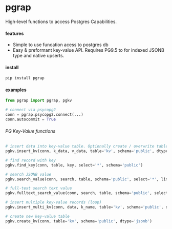 # pgrap
High-level functions to access Postgres Capabilities.

#### features
- Simple to use funcation acess to postgres db
- Easy & preformant key-value API. Requires PG9.5 to for indexed JSONB type and native upserts.

#### install
```sh
pip install pgrap
```

#### examples
```py
from pgrap import pgrap, pgkv

# connect via psycopg2
conn = pgrap.psycopg2.connect(...)
conn.autocommit = True
```

###### PG Key-Value functions
```py
# insert data into key-value table. Optionally create / overwrite table.
pgkv.insert_kv(conn, k_data, v_data, table='kv', schema='public', dtype='auto', setup='create')

# find record with key
pgkv.find_key(conn, table, key, select='*', schema='public')

# search JSONB value
pgkv.search_value(conn, search, table, schema='public', select='*', limit=False)

# full-text search text value
pgkv.fulltext_search_value(conn, search, table, schema='public', select='*', limit=False)

# insert multiple key-value records (loop)
pgkv.insert_multi_kv(conn, data, k_name, table='kv', schema='public', dtype='jsonb', setup='create')

# create new key-value table
pgkv.create_kv(conn, table='kv', schema='public', dtype='jsonb')
```
